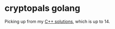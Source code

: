 # cryptopals golang

Picking up from my [C++ solutions](https://github.com/hayeah/cryptopals-cpp), which is up to 14.